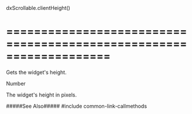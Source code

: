 <!--id-->dxScrollable.clientHeight()<!--/id-->
===================================================================
===================================================================

<!--shortDescription-->
Gets the widget's height.
<!--/shortDescription-->

<!--returnType-->Number<!--/returnType-->
<!--returnDescription-->
The widget's height in pixels.
<!--/returnDescription-->

<!--fullDescription-->
#####See Also#####
#include common-link-callmethods
<!--/fullDescription-->